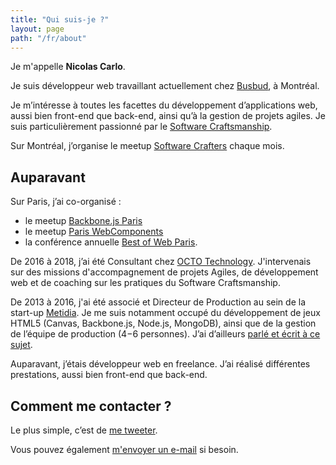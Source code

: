 ```yaml
---
title: "Qui suis-je ?"
layout: page
path: "/fr/about"
---
```


Je m'appelle **Nicolas Carlo**.

Je suis développeur web travaillant actuellement chez [Busbud](https://www.busbud.com/fr/about), à Montréal.

Je m’intéresse à toutes les facettes du développement d’applications web, aussi bien front-end que back-end, ainsi qu’à la gestion de projets agiles. Je suis particulièrement passionné par le [Software Craftsmanship](https://fr.wikipedia.org/wiki/Software_craftsmanship).

Sur Montréal, j’organise le meetup [Software Crafters](https://www.meetup.com/fr-FR/Software-Crafters-Montreal/) chaque mois.

## Auparavant

Sur Paris, j’ai co-organisé :

* le meetup [Backbone.js Paris](https://www.meetup.com/backbone-paris/)
* le meetup [Paris WebComponents](https://www.meetup.com/fr-FR/paris-webComponents/)
* la conférence annuelle [Best of Web Paris](https://bestofweb.paris/).

De 2016 à 2018, j’ai été Consultant chez [OCTO Technology](https://www.octo.com/). J'intervenais sur des missions d'accompagnement de projets Agiles, de développement web et de coaching sur les pratiques du Software Craftsmanship.

De 2013 à 2016, j'ai été associé et Directeur de Production au sein de la start-up [Metidia](http://www.metidia.com). Je me suis notamment occupé du développement de jeux HTML5 (Canvas, Backbone.js, Node.js, MongoDB), ainsi que de la gestion de l’équipe de production (4−6 personnes). J’ai d’ailleurs [parlé et écrit à ce sujet](/fr/2016/01/kanban-game-development-trello/).

Auparavant, j’étais développeur web en freelance. J’ai réalisé différentes prestations, aussi bien front-end que back-end.

## Comment me contacter ?

Le plus simple, c’est de <a href="https://twitter.com/nicoespeon" target="_blank" rel="noopener noreferrer">me tweeter</a>.

Vous pouvez également [m'envoyer un e-mail](mailto:nicolascarlo.espeon@gmail.com) si besoin.
